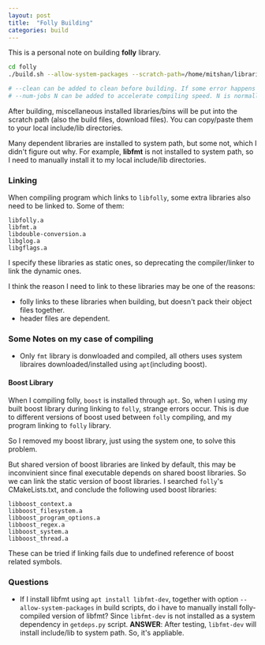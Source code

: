 ```yaml
---
layout: post
title:  "Folly Building"
categories: build
---
```


This is a personal note on building **folly** library.

```bash
cd folly
./build.sh --allow-system-packages --scratch-path=/home/mitshan/libraries/folly_scratch

# --clean can be added to clean before building. If some error happens in installing stage of some dependent libraries, remove this and try again.
# --num-jobs N can be added to accelerate compiling speed. N is normally the core count.
```

After building, miscellaneous installed libraries/bins will be put into the scratch path (also the build files, download files). You can copy/paste them to your local include/lib directories.

Many dependent libraries are installed to system path, but some not, which I didn't figure out why. For example, **libfmt** is not installed to system path, so I need to manually install it to my local include/lib directories.

### Linking
When compiling program which links to `libfolly`, some extra libraries also need to be linked to. Some of them:
```
libfolly.a
libfmt.a
libdouble-conversion.a
libglog.a
libgflags.a
```

I specify these libraries as static ones, so deprecating the compiler/linker to link the dynamic ones.

I think the reason I need to link to these libraries may be one of the reasons:
* folly links to these libraries when building, but doesn't pack their object files together.
* header files are dependent.

### Some Notes on my case of compiling
* Only `fmt` library is donwloaded and compiled, all others uses system libraires downloaded/installed using `apt`(including boost).

#### Boost Library
When I compiling folly, `boost` is installed through `apt`. So, when I using my built boost library during linking to `folly`, strange errors occur. This is due to different versions of boost used between `folly` compiling, and my program linking to `folly` library.

So I removed my boost library, just using the system one, to solve this problem.

But shared version of boost libraries are linked by default, this may be inconvinient since final executable depends on shared boost libraries. So we can link the static version of boost libraries. I searched `folly`'s CMakeLists.txt, and conclude the following used boost libraries:
```
libboost_context.a
libboost_filesystem.a
libboost_program_options.a
libboost_regex.a
libboost_system.a
libboost_thread.a
```

These can be tried if linking fails due to undefined reference of boost related symbols.

### Questions
* If I install libfmt using `apt install libfmt-dev`, together with option `--allow-system-packages` in build scripts, do i have to manually install folly-compiled version of libfmt? Since `libfmt-dev` is not installed as a system dependency in `getdeps.py` script. **ANSWER**: After testing, `libfmt-dev` will install include/lib to system path. So, it's appliable.
